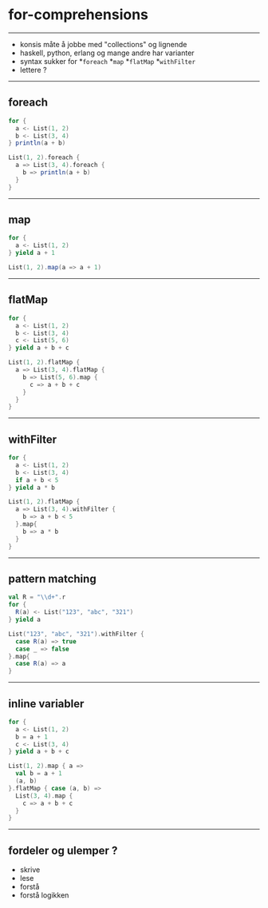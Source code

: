 # for-comprehensions

---

* konsis måte å jobbe med "collections" og lignende
* haskell, python, erlang og mange andre har varianter
* syntax sukker for 
	*`foreach`
	*`map`
	*`flatMap`
	*`withFilter`
* lettere ?

---

## foreach ##
```scala
for {
  a <- List(1, 2)
  b <- List(3, 4)
} println(a + b)

List(1, 2).foreach {
  a => List(3, 4).foreach {
    b => println(a + b)
  }
}
```

---

## map ##
```scala
for {
  a <- List(1, 2)
} yield a + 1

List(1, 2).map(a => a + 1)
```

---

## flatMap ##
```scala
for {
  a <- List(1, 2)
  b <- List(3, 4)
  c <- List(5, 6)
} yield a + b + c

List(1, 2).flatMap {
  a => List(3, 4).flatMap {
    b => List(5, 6).map {
      c => a + b + c
    }
  }
}
```

---

## withFilter ##
```scala
for {
  a <- List(1, 2)
  b <- List(3, 4)
  if a + b < 5
} yield a * b

List(1, 2).flatMap {
  a => List(3, 4).withFilter {
    b => a + b < 5
  }.map{
    b => a * b
  }
}
```

---

## pattern matching ##
```scala
val R = "\\d+".r
for {
  R(a) <- List("123", "abc", "321")    
} yield a

List("123", "abc", "321").withFilter {
  case R(a) => true
  case _ => false
}.map{
  case R(a) => a
}
```

---

## inline variabler ##
```scala
for {
  a <- List(1, 2)
  b = a + 1
  c <- List(3, 4)
} yield a + b + c

List(1, 2).map { a =>
  val b = a + 1
  (a, b)
}.flatMap { case (a, b) =>
  List(3, 4).map {
    c => a + b + c
  }
}
```

---

## fordeler og ulemper ? ##
* skrive
* lese
* forstå
* forstå logikken